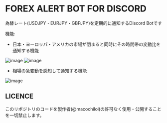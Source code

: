 # FOREX ALERT BOT FOR DISCORD

為替レート(USDJPY・EURJPY・GBPJPY)を定期的に通知するDiscord Botです

機能: 



  - 日本・ヨーロッパ・アメリカの市場が閉まると同時にその時間帯の変動比を通知する機能

![image](https://user-images.githubusercontent.com/30610407/111452320-beeb6580-8755-11eb-97ad-750f6596ac09.png)
![image](https://user-images.githubusercontent.com/30610407/111452432-dfb3bb00-8755-11eb-81bf-b3859ace4043.png)

  - 相場の急変動を感知して通知する機能

![image](https://user-images.githubusercontent.com/30610407/111452736-2acdce00-8756-11eb-8e2a-4f2f419368b7.png)

## LICENCE
このリポジトリのコードを製作者(@macochilol)の許可なく使用・公開することを一切禁止します。
